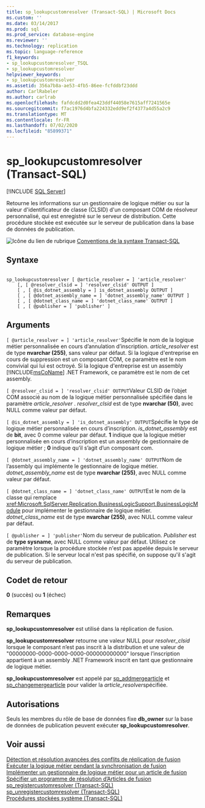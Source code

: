 ```yaml
---
title: sp_lookupcustomresolver (Transact-SQL) | Microsoft Docs
ms.custom: ''
ms.date: 03/14/2017
ms.prod: sql
ms.prod_service: database-engine
ms.reviewer: ''
ms.technology: replication
ms.topic: language-reference
f1_keywords:
- sp_lookupcustomresolver_TSQL
- sp_lookupcustomresolver
helpviewer_keywords:
- sp_lookupcustomresolver
ms.assetid: 356a7b8a-ae53-4fb5-86ee-fcfddbf23ddd
author: CarlRabeler
ms.author: carlrab
ms.openlocfilehash: fafdcdd2d0fea423ddf44058e7615aff7241565e
ms.sourcegitcommit: f7ac1976d4bfa224332edd9ef2f4377a4d55a2c9
ms.translationtype: MT
ms.contentlocale: fr-FR
ms.lasthandoff: 07/02/2020
ms.locfileid: "85899371"
---
```

# <a name="sp_lookupcustomresolver-transact-sql"></a>sp_lookupcustomresolver (Transact-SQL)
[!INCLUDE [SQL Server](../../includes/applies-to-version/sqlserver.md)]

  Retourne les informations sur un gestionnaire de logique métier ou sur la valeur d'identificateur de classe (CLSID) d'un composant COM de résolveur personnalisé, qui est enregistré sur le serveur de distribution. Cette procédure stockée est exécutée sur le serveur de publication dans la base de données de publication.  
  
 ![Icône du lien de rubrique](../../database-engine/configure-windows/media/topic-link.gif "Icône du lien de rubrique") [Conventions de la syntaxe Transact-SQL](../../t-sql/language-elements/transact-sql-syntax-conventions-transact-sql.md)  
  
## <a name="syntax"></a>Syntaxe  
  
```  
  
sp_lookupcustomresolver [ @article_resolver = ] 'article_resolver'   
    [, [ @resolver_clsid = ] 'resolver_clsid' OUTPUT ]  
    [ , [ @is_dotnet_assembly = ] is_dotnet_assembly OUTPUT ]  
    [ , [ @dotnet_assembly_name = ] 'dotnet_assembly_name' OUTPUT ]  
    [ , [ @dotnet_class_name = ] 'dotnet_class_name' OUTPUT ]  
    [ , [ @publisher = ] 'publisher' ]  
```  
  
## <a name="arguments"></a>Arguments  
`[ @article_resolver = ] 'article_resolver'`Spécifie le nom de la logique métier personnalisée en cours d’annulation d’inscription. *article_resolver* est de type **nvarchar (255)**, sans valeur par défaut. Si la logique d'entreprise en cours de suppression est un composant COM, ce paramètre est le nom convivial qui lui est octroyé. Si la logique d'entreprise est un assembly [!INCLUDE[msCoName](../../includes/msconame-md.md)] .NET Framework, ce paramètre est le nom de cet assembly.  
  
`[ @resolver_clsid = ] 'resolver_clsid' OUTPUT`Valeur CLSID de l’objet COM associé au nom de la logique métier personnalisée spécifiée dans le paramètre *article_resolver* . *resolver_clsid* est de type **nvarchar (50)**, avec NULL comme valeur par défaut.  
  
`[ @is_dotnet_assembly = ] 'is_dotnet_assembly' OUTPUT`Spécifie le type de logique métier personnalisée en cours d’inscription. *is_dotnet_assembly* est de **bit**, avec 0 comme valeur par défaut. **1** indique que la logique métier personnalisée en cours d’inscription est un assembly de gestionnaire de logique métier ; **0** indique qu’il s’agit d’un composant com.  
  
`[ @dotnet_assembly_name = ] 'dotnet_assembly_name' OUTPUT`Nom de l’assembly qui implémente le gestionnaire de logique métier. *dotnet_assembly_name* est de type **nvarchar (255)**, avec NULL comme valeur par défaut.  
  
`[ @dotnet_class_name = ] 'dotnet_class_name' OUTPUT`Est le nom de la classe qui remplace <xref:Microsoft.SqlServer.Replication.BusinessLogicSupport.BusinessLogicModule> pour implémenter le gestionnaire de logique métier. *dotnet_class_name* est de type **nvarchar (255)**, avec NULL comme valeur par défaut.  
  
`[ @publisher = ] 'publisher'`Nom du serveur de publication. *Publisher* est de **type sysname**, avec NULL comme valeur par défaut. Utilisez ce paramètre lorsque la procédure stockée n'est pas appelée depuis le serveur de publication. Si le serveur local n'est pas spécifié, on suppose qu'il s'agit du serveur de publication.  
  
## <a name="return-code-values"></a>Codet de retour  
 **0** (succès) ou **1** (échec)  
  
## <a name="remarks"></a>Remarques  
 **sp_lookupcustomresolver** est utilisé dans la réplication de fusion.  
  
 **sp_lookupcustomresolver** retourne une valeur NULL pour *resolver_clsid* lorsque le composant n’est pas inscrit à la distribution et une valeur de "00000000-0000-0000-0000-000000000000" lorsque l’inscription appartient à un assembly .NET Framework inscrit en tant que gestionnaire de logique métier.  
  
 **sp_lookupcustomresolver** est appelé par [sp_addmergearticle](../../relational-databases/system-stored-procedures/sp-addmergearticle-transact-sql.md) et [sp_changemergearticle](../../relational-databases/system-stored-procedures/sp-changemergearticle-transact-sql.md) pour valider la *article_resolver*spécifiée.  
  
## <a name="permissions"></a>Autorisations  
 Seuls les membres du rôle de base de données fixe **db_owner** sur la base de données de publication peuvent exécuter **sp_lookupcustomresolver**.  
  
## <a name="see-also"></a>Voir aussi  
 [Détection et résolution avancées des conflits de réplication de fusion](../../relational-databases/replication/merge/advanced-merge-replication-conflict-detection-and-resolution.md)   
 [Exécuter la logique métier pendant la synchronisation de fusion](../../relational-databases/replication/merge/execute-business-logic-during-merge-synchronization.md)   
 [Implémenter un gestionnaire de logique métier pour un article de fusion](../../relational-databases/replication/implement-a-business-logic-handler-for-a-merge-article.md)   
 [Spécifier un programme de résolution d’Articles de fusion](../../relational-databases/replication/publish/specify-a-merge-article-resolver.md)   
 [sp_registercustomresolver &#40;Transact-SQL&#41;](../../relational-databases/system-stored-procedures/sp-registercustomresolver-transact-sql.md)   
 [sp_unregistercustomresolver &#40;Transact-SQL&#41;](../../relational-databases/system-stored-procedures/sp-unregistercustomresolver-transact-sql.md)   
 [Procédures stockées système &#40;Transact-SQL&#41;](../../relational-databases/system-stored-procedures/system-stored-procedures-transact-sql.md)  
  
  
